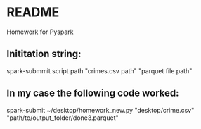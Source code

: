 # README
Homework for Pyspark

## Inititation string:

spark-submmit script path "crimes.csv path" "parquet file path"

  
 
## In my case the following code worked:
 
spark-submit ~/desktop/homework_new.py  "desktop/crime.csv" "path/to/output_folder/done3.parquet" 
